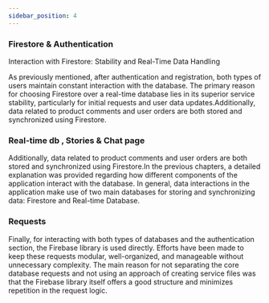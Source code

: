 ```yaml
---
sidebar_position: 4
---
```


### Firestore & Authentication

Interaction with Firestore: Stability and Real-Time Data Handling

As previously mentioned, after authentication and registration, both types of users maintain constant interaction with the database. The primary reason for choosing Firestore over a real-time database lies in its superior service stability, particularly for initial requests and user data updates.Additionally, data related to product comments and user orders are both stored and synchronized using Firestore.

### Real-time db , Stories & Chat page

Additionally, data related to product comments and user orders are both stored and synchronized using Firestore.In the previous chapters, a detailed explanation was provided regarding how different components of the application interact with the database. In general, data interactions in the application make use of two main databases for storing and synchronizing data: Firestore and Real-time Database.

### Requests

Finally, for interacting with both types of databases and the authentication section, the Firebase library is used directly. Efforts have been made to keep these requests modular, well-organized, and manageable without unnecessary complexity. The main reason for not separating the core database requests and not using an approach of creating service files was that the Firebase library itself offers a good structure and minimizes repetition in the request logic.
